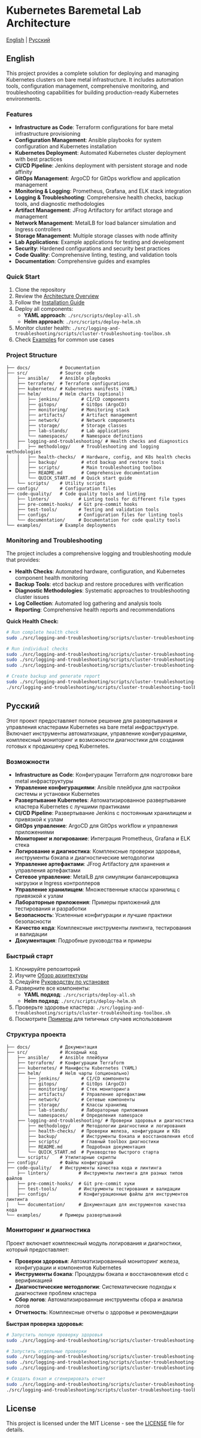 # Kubernetes Baremetal Lab Architecture

[English](#english) | [Русский](#russian)

## English

This project provides a complete solution for deploying and managing Kubernetes clusters on bare metal infrastructure. It includes automation tools, configuration management, comprehensive monitoring, and troubleshooting capabilities for building production-ready Kubernetes environments.

### Features

- **Infrastructure as Code**: Terraform configurations for bare metal infrastructure provisioning
- **Configuration Management**: Ansible playbooks for system configuration and Kubernetes installation
- **Kubernetes Deployment**: Automated Kubernetes cluster deployment with best practices
- **CI/CD Pipeline**: Jenkins deployment with persistent storage and node affinity
- **GitOps Management**: ArgoCD for GitOps workflow and application management
- **Monitoring & Logging**: Prometheus, Grafana, and ELK stack integration
- **Logging & Troubleshooting**: Comprehensive health checks, backup tools, and diagnostic methodologies
- **Artifact Management**: JFrog Artifactory for artifact storage and management
- **Network Management**: MetalLB for load balancer simulation and Ingress controllers
- **Storage Management**: Multiple storage classes with node affinity
- **Lab Applications**: Example applications for testing and development
- **Security**: Hardened configurations and security best practices
- **Code Quality**: Comprehensive linting, testing, and validation tools
- **Documentation**: Comprehensive guides and examples

### Quick Start

1. Clone the repository
2. Review the [Architecture Overview](docs/architecture.md)
3. Follow the [Installation Guide](docs/installation.md)
4. Deploy all components: 
   - **YAML approach**: `./src/scripts/deploy-all.sh`
   - **Helm approach**: `./src/scripts/deploy-helm.sh`
5. Monitor cluster health: `./src/logging-and-troubleshooting/scripts/cluster-troubleshooting-toolbox.sh`
6. Check [Examples](examples/) for common use cases

### Project Structure

```
├── docs/           # Documentation
├── src/            # Source code
│   ├── ansible/    # Ansible playbooks
│   ├── terraform/  # Terraform configurations
│   ├── kubernetes/ # Kubernetes manifests (YAML)
│   ├── helm/       # Helm charts (optional)
│   │   ├── jenkins/        # CI/CD components
│   │   ├── gitops/         # GitOps (ArgoCD)
│   │   ├── monitoring/     # Monitoring stack
│   │   ├── artifacts/      # Artifact management
│   │   ├── network/        # Network components
│   │   ├── storage/        # Storage classes
│   │   ├── lab-stands/     # Lab applications
│   │   └── namespaces/     # Namespace definitions
│   ├── logging-and-troubleshooting/ # Health checks and diagnostics
│   │   ├── methodology/    # Troubleshooting and logging methodologies
│   │   ├── health-checks/  # Hardware, config, and K8s health checks
│   │   ├── backup/         # etcd backup and restore tools
│   │   ├── scripts/        # Main troubleshooting toolbox
│   │   ├── README.md       # Comprehensive documentation
│   │   └── QUICK_START.md  # Quick start guide
│   └── scripts/    # Utility scripts
├── configs/        # Configuration files
├── code-quality/   # Code quality tools and linting
│   ├── linters/           # Linting tools for different file types
│   ├── pre-commit-hooks/  # Git pre-commit hooks
│   ├── test-tools/        # Testing and validation tools
│   ├── configs/           # Configuration files for linting tools
│   └── documentation/     # Documentation for code quality tools
└── examples/       # Example deployments
```

### Monitoring and Troubleshooting

The project includes a comprehensive logging and troubleshooting module that provides:

- **Health Checks**: Automated hardware, configuration, and Kubernetes component health monitoring
- **Backup Tools**: etcd backup and restore procedures with verification
- **Diagnostic Methodologies**: Systematic approaches to troubleshooting cluster issues
- **Log Collection**: Automated log gathering and analysis tools
- **Reporting**: Comprehensive health reports and recommendations

**Quick Health Check:**
```bash
# Run complete health check
sudo ./src/logging-and-troubleshooting/scripts/cluster-troubleshooting-toolbox.sh

# Run individual checks
sudo ./src/logging-and-troubleshooting/scripts/cluster-troubleshooting-toolbox.sh hardware
sudo ./src/logging-and-troubleshooting/scripts/cluster-troubleshooting-toolbox.sh config
sudo ./src/logging-and-troubleshooting/scripts/cluster-troubleshooting-toolbox.sh kubernetes

# Create backup and generate report
sudo ./src/logging-and-troubleshooting/scripts/cluster-troubleshooting-toolbox.sh backup
./src/logging-and-troubleshooting/scripts/cluster-troubleshooting-toolbox.sh report
```

## Русский

Этот проект предоставляет полное решение для развертывания и управления кластерами Kubernetes на bare metal инфраструктуре. Включает инструменты автоматизации, управление конфигурациями, комплексный мониторинг и возможности диагностики для создания готовых к продакшену сред Kubernetes.

### Возможности

- **Infrastructure as Code**: Конфигурации Terraform для подготовки bare metal инфраструктуры
- **Управление конфигурациями**: Ansible плейбуки для настройки системы и установки Kubernetes
- **Развертывание Kubernetes**: Автоматизированное развертывание кластера Kubernetes с лучшими практиками
- **CI/CD Pipeline**: Развертывание Jenkins с постоянным хранилищем и привязкой к узлам
- **GitOps управление**: ArgoCD для GitOps workflow и управления приложениями
- **Мониторинг и логирование**: Интеграция Prometheus, Grafana и ELK стека
- **Логирование и диагностика**: Комплексные проверки здоровья, инструменты бэкапа и диагностические методологии
- **Управление артефактами**: JFrog Artifactory для хранения и управления артефактами
- **Сетевое управление**: MetalLB для симуляции балансировщика нагрузки и Ingress контроллеров
- **Управление хранилищем**: Множественные классы хранилищ с привязкой к узлам
- **Лабораторные приложения**: Примеры приложений для тестирования и разработки
- **Безопасность**: Усиленные конфигурации и лучшие практики безопасности
- **Качество кода**: Комплексные инструменты линтинга, тестирования и валидации
- **Документация**: Подробные руководства и примеры

### Быстрый старт

1. Клонируйте репозиторий
2. Изучите [Обзор архитектуры](docs/architecture.md)
3. Следуйте [Руководству по установке](docs/installation.md)
4. Разверните все компоненты:
   - **YAML подход**: `./src/scripts/deploy-all.sh`
   - **Helm подход**: `./src/scripts/deploy-helm.sh`
5. Проверьте здоровье кластера: `./src/logging-and-troubleshooting/scripts/cluster-troubleshooting-toolbox.sh`
6. Посмотрите [Примеры](examples/) для типичных случаев использования

### Структура проекта

```
├── docs/           # Документация
├── src/            # Исходный код
│   ├── ansible/    # Ansible плейбуки
│   ├── terraform/  # Конфигурации Terraform
│   ├── kubernetes/ # Манифесты Kubernetes (YAML)
│   ├── helm/       # Helm чарты (опционально)
│   │   ├── jenkins/        # CI/CD компоненты
│   │   ├── gitops/         # GitOps (ArgoCD)
│   │   ├── monitoring/     # Стек мониторинга
│   │   ├── artifacts/      # Управление артефактами
│   │   ├── network/        # Сетевые компоненты
│   │   ├── storage/        # Классы хранилищ
│   │   ├── lab-stands/     # Лабораторные приложения
│   │   └── namespaces/     # Определения namespace
│   ├── logging-and-troubleshooting/ # Проверки здоровья и диагностика
│   │   ├── methodology/    # Методологии диагностики и логирования
│   │   ├── health-checks/  # Проверки железа, конфигурации и K8s
│   │   ├── backup/         # Инструменты бэкапа и восстановления etcd
│   │   ├── scripts/        # Главный toolbox диагностики
│   │   ├── README.md       # Подробная документация
│   │   └── QUICK_START.md  # Руководство быстрого старта
│   └── scripts/    # Утилитарные скрипты
├── configs/        # Файлы конфигураций
├── code-quality/   # Инструменты качества кода и линтинга
│   ├── linters/           # Инструменты линтинга для разных типов файлов
│   ├── pre-commit-hooks/  # Git pre-commit хуки
│   ├── test-tools/        # Инструменты тестирования и валидации
│   ├── configs/           # Конфигурационные файлы для инструментов линтинга
│   └── documentation/     # Документация для инструментов качества кода
└── examples/       # Примеры развертываний
```

### Мониторинг и диагностика

Проект включает комплексный модуль логирования и диагностики, который предоставляет:

- **Проверки здоровья**: Автоматизированный мониторинг железа, конфигурации и компонентов Kubernetes
- **Инструменты бэкапа**: Процедуры бэкапа и восстановления etcd с верификацией
- **Диагностические методологии**: Систематические подходы к диагностике проблем кластера
- **Сбор логов**: Автоматизированные инструменты сбора и анализа логов
- **Отчетность**: Комплексные отчеты о здоровье и рекомендации

**Быстрая проверка здоровья:**
```bash
# Запустить полную проверку здоровья
sudo ./src/logging-and-troubleshooting/scripts/cluster-troubleshooting-toolbox.sh

# Запустить отдельные проверки
sudo ./src/logging-and-troubleshooting/scripts/cluster-troubleshooting-toolbox.sh hardware
sudo ./src/logging-and-troubleshooting/scripts/cluster-troubleshooting-toolbox.sh config
sudo ./src/logging-and-troubleshooting/scripts/cluster-troubleshooting-toolbox.sh kubernetes

# Создать бэкап и сгенерировать отчет
sudo ./src/logging-and-troubleshooting/scripts/cluster-troubleshooting-toolbox.sh backup
./src/logging-and-troubleshooting/scripts/cluster-troubleshooting-toolbox.sh report
```

## License

This project is licensed under the MIT License - see the [LICENSE](LICENSE) file for details. 